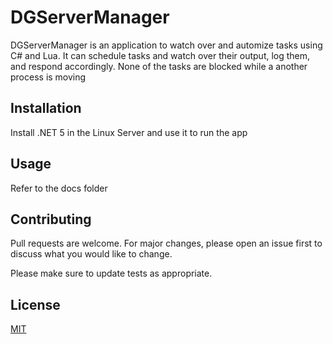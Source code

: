 # DGServerManager

DGServerManager is an application to watch over and automize tasks using C# and Lua. It can schedule tasks and watch over their output, log them, and respond accordingly. None of the tasks are blocked while a another process is moving

## Installation

Install .NET 5 in the Linux Server and use it to run the app

## Usage

Refer to the docs folder

## Contributing
Pull requests are welcome. For major changes, please open an issue first to discuss what you would like to change.

Please make sure to update tests as appropriate.

## License
[MIT](https://choosealicense.com/licenses/mit/)